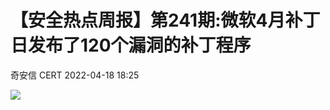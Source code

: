 #  【安全热点周报】第241期:微软4月补丁日发布了120个漏洞的补丁程序   
 奇安信 CERT   2022-04-18 18:25  
  
![](https://mmbiz.qpic.cn/mmbiz_png/EkibxOB3fs49tXgibkINLUBaaG64ic3N0CWzd0dhicxD5nvXALpG5lPYSJubUZA2XyZhk3RiaHZGicPmngwLkiaaobYVQ/640?wx_fmt=png "")  
  
   

